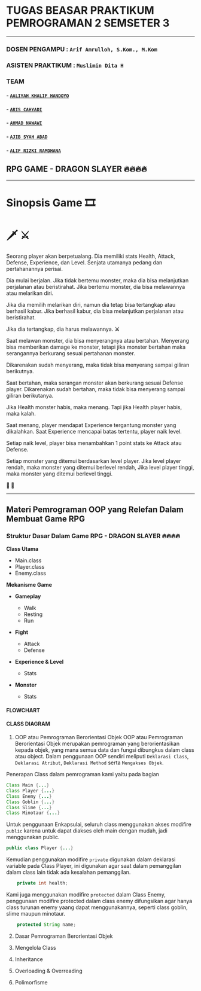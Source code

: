 # TUGAS BEASAR PRAKTIKUM PEMROGRAMAN 2 SEMSETER 3
<hr>

### DOSEN PENGAMPU    : `Arif Amrulloh, S.Kom., M.Kom`
### ASISTEN PRAKTIKUM : `Muslimin Dita H`

### TEAM
<!-- diisi repo masing2 -->
#### - [`AALIYAH KHALIF HANDOYO`]()
#### - [`ARIS CAHYADI`]()
#### - [`AHMAD NAWAWI`]()
#### - [`AJIB SYAH ABAD`]()
#### - [`ALIF RIZKI RAMDHANA`]()

## RPG GAME - DRAGON SLAYER 🔥🔥🔥🔥
<hr>

# Sinopsis Game 🎞
# 🗡 ⚔
Seorang player akan berpetualang. Dia memiliki stats Health, Attack, Defense, Experience, dan Level. Senjata utamanya pedang dan pertahanannya perisai.

Dia mulai berjalan. Jika tidak bertemu monster, maka dia bisa melanjutkan perjalanan atau beristirahat. Jika bertemu monster, dia bisa melawannya atau melarikan diri.

Jika dia memilih melarikan diri,  namun dia tetap bisa tertangkap atau berhasil kabur. Jika berhasil kabur, dia bisa melanjutkan perjalanan atau beristirahat.

Jika dia tertangkap, dia harus melawannya. **⚔**

Saat melawan monster, dia bisa menyerangnya atau bertahan. Menyerang  bisa memberikan damage ke monster, tetapi jika monster bertahan maka serangannya berkurang sesuai pertahanan monster.

Dikarenakan sudah menyerang, maka tidak bisa menyerang sampai giliran berikutnya.

Saat bertahan, maka serangan monster akan berkurang sesuai Defense player. Dikarenakan sudah bertahan, maka tidak bisa menyerang sampai giliran berikutanya.

Jika Health monster habis, maka menang. Tapi jika Health player habis, maka kalah.

Saat menang, player mendapat Experience tergantung monster yang dikalahkan. Saat Experience mencapai batas tertentu, player naik level.

Setiap naik level, player bisa menambahkan 1 point stats ke Attack atau Defense.

Setiap monster yang ditemui berdasarkan level player. Jika level player rendah, maka monster yang ditemui berlevel rendah, Jika level player tinggi, maka monster yang ditemui berlevel tinggi.

**🎊  🎉**

<hr>

## Materi Pemrograman OOP yang Relefan Dalam Membuat Game RPG

### Struktur Dasar Dalam Game RPG - DRAGON SLAYER 🔥🔥🔥🔥

**Class Utama**

- Main.class
- Player.class
- Enemy.class

**Mekanisme Game**

- **Gameplay**
    - Walk
    - Resting
    - Run

- **Fight**
    - Attack
    - Defense


- **Experience & Level**
    - Stats


- **Monster**
    - Stats

#### FLOWCHART

#### CLASS DIAGRAM

1. OOP atau Pemrograman Berorientasi Objek
   OOP atau Pemrograman Berorientasi Objek merupakan pemrograman yang berorientasikan kepada objek, yang mana semua data dan fungsi dibungkus dalam class atau object.
   Dalam penggunaan OOP sendiri meliputi `Deklarasi Class`, `Deklarasi Atribut`, `Deklarasi Method` serta `Mengakses Objek`.

Penerapan Class dalam pemrograman kami yaitu pada bagian 
``` java
Class Main {...}
Class Player {...}
Class Enemy {...}
Class Goblin {...}
Class Slime {...}
Class Minotaur {...}
```
Untuk penggunaan Enkapsulai, seluruh class menggunakan akses modifire `public` karena untuk dapat diakses oleh main dengan mudah, jadi menggunakan public.
``` java
public class Player {...}
```
Kemudian penggunakan modifire `private` digunakan dalam deklarasi variable pada Class Player, ini digunakan agar saat dalam pemanggilan dalam class lain tidak ada kesalahan pemanggilan.
``` java
    private int health;
```
Kami juga menggunakan modifire `protected` dalam Class Enemy, penggunaan modifire protected dalam class enemy difungsikan agar hanya class turunan enemy yaang dapat menggunakannya, seperti class goblin, slime maupun minotaur.
``` java
    protected String name;
```
2. Dasar Pemrograman Berorientasi Objek


3. Mengelola Class


4. Inheritance


5. Overloading & Overreading


6. Polimorfisme



